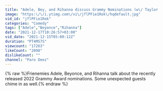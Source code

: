 ```yaml
---
title: "Adele, Bey, and Rihanna discuss Grammy Nominations (w\/ Taylor Swift, Olivia Rodrigo, and more)"
image: "https:\/\/i.ytimg.com\/vi\/jflPFie1Rok\/hqdefault.jpg"
vid_id: "jflPFie1Rok"
categories: "Comedy"
tags: ["Adele","Beyonce","Rihanna"]
date: "2021-12-17T10:26:57+03:00"
vid_date: "2021-12-15T05:00:12Z"
duration: "PT4M57S"
viewcount: "17263"
likeCount: "2098"
dislikeCount: ""
channel: "Paro Deez"
---
```

{% raw %}Frienemies Adele, Beyonce, and Rihanna talk about the recently released 2022 Grammy Award nominations. Some unexpected guests chime in as well.{% endraw %}
